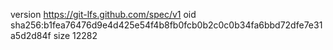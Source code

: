 version https://git-lfs.github.com/spec/v1
oid sha256:b1fea76476d9e4d425e54f4b8fb0fcb0b2c0c0b34fa6bbd72dfe7e31a5d2d84f
size 12282

